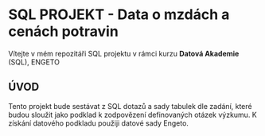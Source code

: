 # SQL **PROJEKT - Data o mzdách a cenách potravin**
Vítejte v mém repozitáři SQL projektu v rámci kurzu **Datová Akademie** (SQL), ENGETO


## ÚVOD
Tento projekt bude sestávat z SQL dotazů a sady tabulek dle zadání, které budou sloužit jako podklad k zodpovězení definovaných otázek výzkumu.
K získání datového podkladu použiji datové sady Engeto.
